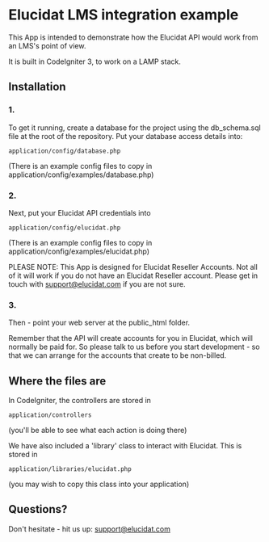# Elucidat LMS integration example

This App is intended to demonstrate how the Elucidat API would work from an LMS's point of view.

It is built in CodeIgniter 3, to work on a LAMP stack.


## Installation

### 1.
To get it running, create a database for the project using the db_schema.sql file at the root of the repository.
Put your database access details into:

```
application/config/database.php
```
(There is an example config files to copy in application/config/examples/database.php)

### 2.
Next, put your Elucidat API credentials into 

```
application/config/elucidat.php
```
(There is an example config files to copy in application/config/examples/elucidat.php)

PLEASE NOTE: This App is designed for Elucidat Reseller Accounts. Not all of it will work if you do not have an Elucidat Reseller account. Please get in touch with support@elucidat.com if you are not sure.

### 3.
Then - point your web server at the public_html folder.

Remember that the API will create accounts for you in Elucidat, which will normally be paid for. So please talk to us before you start development - so that we can arrange for the accounts that create to be non-billed.


## Where the files are

In CodeIgniter, the controllers are stored in

```
application/controllers
```
(you'll be able to see what each action is doing there)

We have also included a 'library' class to interact with Elucidat. This is stored in

```
application/libraries/elucidat.php

```
(you may wish to copy this class into your application)



## Questions?

Don't hesitate - hit us up: support@elucidat.com
